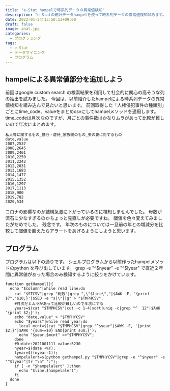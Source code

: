 ```yaml
---
title: "e-Stat hampelで時系列データの異常値検知"
description: "e-Statの統計データhampelを使って時系列データの異常値検知試みます。"
date: 2022-01-24T13:50:13+09:00
draft: false
image: anal.jpg
categories:
  - プログラミング
tags:
  - e-Stat 
  - データマイニング
  - プログラム
---
```

## hampelによる異常値部分を追加しよう
前回はgoogle custom search の検索結果を利用して社会的に関心の高そうな列の抽出を試みました。
今回は、以前紹介したhampelによる時系列データの異常値検知を組み込んで見たいと思います。
前回取得した「人権侵犯事件の種類別」ごとにtime_code、valueをまとめcsvにしてhampelメソッドを適用します。
time_codeは月次なのですが、月ごとの事件数はかなりムラがあって比較が難しいので年次にまとめます。

```
私人等に関するもの_暴行・虐待_家族間のもの_夫の妻に対するもの
date,value
2007,2537
2008,2645
2009,2461
2010,2250
2011,2242
2012,2031
2013,1683
2014,1477
2015,1352
2016,1297
2017,1113
2018,900
2019,782
2020,534
```

コロナの影響なのか結構急激に下がっているのに検知しませんでした。
母数が流石に少なすぎるのかちょっと見直しが必要ですね。
閾値を色々変えてみましたがだめでした。
残念です。
年次のものについては一旦前の年との増減分を比較して閾値を超えたらアラートをあげるようにしようと思います。

## プログラム
プログラムは以下の通りです。
シェルプログラムから以前作ったhampelメソッドのpython を呼び出しています。
grep -e "^$nyear" -e "^$lyear" で直近２年間に異常値があった場合のみ検知するように絞りをかけています。

```
function getHampel(){
  echo "$column"|while read line;do
    cat "$STCSV"|grep "総数"|grep ",\"$line\","|$AWK -F, '{print $7","$10;}'|$SED -e "s|\"||g" > "$TMPHCSV";
    #月次だとムラがあって比較が難しいので年次にする
    years=$(cat "$TMPHCSV"|cut -c 1-4|sort|uniq -c|grep "^  12"|$AWK '{print $2;}');
    echo "date,value" > "$TMPHYCSV"
    echo "$years"|while read year;do
      local mcnt=$(cat "$TMPHCSV"|grep "^$year"|$AWK -F, '{print $2;}'|$AWK '{sum+=$0} END{print sum;}');
      echo "$year,$mcnt" >>"$TMPHYCSV";
    done
    #0:date:2021001111 value:5230
    nyear=$(date +%Y);
    lyear=$((nyear-1));
    hampelalert=$(python gethampel.py "$TMPHYCSV"|grep -e "^$nyear" -e "^$lyear"|tr "\n" ":");
    if [ -n "$hampelalert" ];then
      echo "$line,$hampelalert";
    fi
  done
}
```

